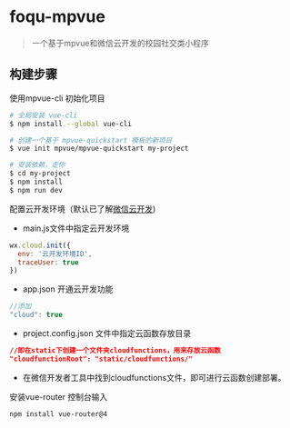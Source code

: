 # foqu-mpvue

> 一个基于mpvue和微信云开发的校园社交类小程序

## 构建步骤
使用mpvue-cli 初始化项目
``` bash
# 全局安装 vue-cli
$ npm install --global vue-cli

# 创建一个基于 mpvue-quickstart 模板的新项目
$ vue init mpvue/mpvue-quickstart my-project

# 安装依赖，走你
$ cd my-project
$ npm install
$ npm run dev
```

配置云开发环境（默认已了解[微信云开发](https://developers.weixin.qq.com/miniprogram/dev/wxcloud/basis/getting-started.html))
+ main.js文件中指定云开发环境
```javascript
wx.cloud.init({
  env: '云开发环境ID',
  traceUser: true
})
```
+ app.json 开通云开发功能
```javascript
//添加
"cloud": true
```
+ project.config.json 文件中指定云函数存放目录
```json
//即在static下创建一个文件夹cloudfunctions，用来存放云函数
"cloudfunctionRoot": "static/cloudfunctions/"
```
+ 在微信开发者工具中找到cloudfunctions文件，即可进行云函数创建部署。

安装vue-router
控制台输入
```
npm install vue-router@4
```